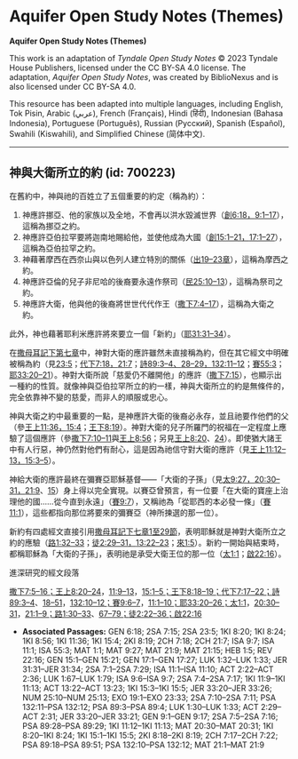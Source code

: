 # Aquifer Open Study Notes (Themes)

**Aquifer Open Study Notes (Themes)**

This work is an adaptation of *Tyndale Open Study Notes* © 2023 Tyndale House Publishers, licensed under the CC BY\-SA 4\.0 license. The adaptation, *Aquifer Open Study Notes*, was created by BiblioNexus and is also licensed under CC BY\-SA 4\.0\.

This resource has been adapted into multiple languages, including English, Tok Pisin, Arabic (عربي), French (Français), Hindi (हिंदी), Indonesian (Bahasa Indonesia), Portuguese (Português), Russian (Русский), Spanish (Español), Swahili (Kiswahili), and Simplified Chinese (简体中文).



--------------------------------

## 神與大衛所立的約 (id: 700223)

在舊約中，神與祂的百姓立了五個重要的約定（稱為約）：

1. 神應許挪亞、他的家族以及全地，不會再以洪水毀滅世界（[創6:18，](https://ref.ly/Gen6:18)[9:1–17](https://ref.ly/Gen9:1-Gen9:17)），這稱為挪亞之約。
2. 神應許亞伯拉罕要將迦南地賜給他，並使他成為大國（[創15:1–21，](https://ref.ly/Gen15:1-Gen15:21)[17:1–27](https://ref.ly/Gen17:1-Gen17:27)），這稱為亞伯拉罕之約。
3. 神藉著摩西在西奈山與以色列人建立特別的關係（[出19–23章](https://ref.ly/Exod19:1-Exod23:33)），這稱為摩西之約。
4. 神應許亞倫的兒子非尼哈的後裔要永遠作祭司（[民25:10–13](https://ref.ly/Num25:10-Num25:13)），這稱為祭司之約。
5. 神應許大衛，他與他的後裔將世世代代作王（[撒下7:4–17](https://ref.ly/2Sam7:4-2Sam7:17)），這稱為大衛之約。

此外，神也藉著耶利米應許將來要立一個「新約」（[耶31:31–34](https://ref.ly/Jer31:31-Jer31:34)）。

在[撒母耳記下第七章](https://ref.ly/2Sam7:1-2Sam7:29)中，神對大衛的應許雖然未直接稱為約，但在其它經文中明確被稱為約（見[23:5](https://ref.ly/2Sam23:5)；[代下7:18，](https://ref.ly/2Chr7:18)[21:7](https://ref.ly/2Chr21:7)；[詩89:3–4、](https://ref.ly/Ps89:3-Ps89:4)[28–29，](https://ref.ly/Ps89:28-Ps89:29)[132:11–12](https://ref.ly/Ps132:11-Ps132:12)；[賽55:3](https://ref.ly/Isa55:3)；[耶33:20–21](https://ref.ly/Jer33:20-Jer33:21)）。神對大衛所說「慈愛仍不離開他」的應許（[撒下7:15](https://ref.ly/2Sam7:15)），也顯示出一種約的性質。就像神與亞伯拉罕所立的約一樣，神與大衛所立的約是無條件的，完全依靠神不變的慈愛，而非人的順服或忠心。

神與大衛之約中最重要的一點，是神應許大衛的後裔必永存，並且祂要作他們的父（參[王上11:36，](https://ref.ly/1Kgs11:36)[15:4](https://ref.ly/1Kgs15:4)；[王下8:19](https://ref.ly/2Kgs8:19)）。神對大衛的兒子所羅門的祝福在一定程度上應驗了這個應許（參[撒下7:10–11](https://ref.ly/2Sam7:10-2Sam7:11)與[王上8:56](https://ref.ly/1Kgs8:56)；另見[王上8:20](https://ref.ly/1Kgs8:20)、[24](https://ref.ly/1Kgs8:24)）。即使猶大諸王中有人行惡，神仍然對他們有耐心，這是因為祂信守對大衛的應許（見[王上11:12–13，](https://ref.ly/1Kgs11:12-1Kgs11:13)[15:3–5](https://ref.ly/1Kgs15:3-1Kgs15:5)）。

神給大衛的應許最終在彌賽亞耶穌基督——「大衛的子孫」（見[太9:27，](https://ref.ly/Matt9:27)[20:30–31，](https://ref.ly/Matt20:30-Matt20:31)[21:9](https://ref.ly/Matt21:9)、[15](https://ref.ly/Matt21:15)）身上得以完全實現。以賽亞曾預言，有一位要「在大衛的寶座上治理他的國……從今直到永遠」（[賽9:7](https://ref.ly/Isa9:7)），又稱祂為「從耶西的本必發一條」（[賽11:1](https://ref.ly/Isa11:1)），這些都指向那位將要來的彌賽亞（神所揀選的那一位）。

新約有四處經文直接引用[撒母耳記下七章1至29節](https://ref.ly/2Sam7:1-2Sam7:29)，表明耶穌就是神對大衛所立之約的應驗（[路1:32–33](https://ref.ly/Luke1:32-Luke1:33)；[徒2:29–31，](https://ref.ly/Acts2:29-Acts2:31)[13:22–23](https://ref.ly/Acts13:22-Acts13:23)；[來1:5](https://ref.ly/Heb1:5)）。新約一開始與結束時，都稱耶穌為「大衛的子孫」，表明祂是承受大衛王位的那一位（[太1:1](https://ref.ly/Matt1:1)；[啟22:16](https://ref.ly/Rev22:16)）。

進深研究的經文段落

[撒下7:5–16；](https://ref.ly/2Sam7:5-2Sam7:16)[王上8:20–24](https://ref.ly/1Kgs8:20-1Kgs8:24)，[11:9–13](https://ref.ly/1Kgs11:9-1Kgs11:13)，[15:1–5；](https://ref.ly/1Kgs15:1-1Kgs15:5)[王下8:18–19；](https://ref.ly/2Kgs8:18-2Kgs8:19)[代下7:17–22；](https://ref.ly/2Chr7:17-2Chr7:22)[詩89:3–4](https://ref.ly/Ps89:3-Ps89:4)、[18–51](https://ref.ly/Ps89:18-Ps89:51)，[132:10–12；](https://ref.ly/Ps132:10-Ps132:12)[賽9:6–7](https://ref.ly/Isa9:6-Isa9:7)，[11:1–10；](https://ref.ly/Isa11:1-Isa11:10)[耶33:20–26；](https://ref.ly/Jer33:20-Jer33:26)[太1:1](https://ref.ly/Matt1:1)，[20:30–31](https://ref.ly/Matt20:30-Matt20:31)，[21:1–9；](https://ref.ly/Matt21:1-Matt21:9)[路1:30–33](https://ref.ly/Luke1:30-Luke1:33)、[67–79；](https://ref.ly/Luke1:67-Luke1:79)[徒2:22–36；](https://ref.ly/Acts2:22-Acts2:36)[啟22:16](https://ref.ly/Rev22:16)

* **Associated Passages:** GEN 6:18; 2SA 7:15; 2SA 23:5; 1KI 8:20; 1KI 8:24; 1KI 8:56; 1KI 11:36; 1KI 15:4; 2KI 8:19; 2CH 7:18; 2CH 21:7; ISA 9:7; ISA 11:1; ISA 55:3; MAT 1:1; MAT 9:27; MAT 21:9; MAT 21:15; HEB 1:5; REV 22:16; GEN 15:1–GEN 15:21; GEN 17:1–GEN 17:27; LUK 1:32–LUK 1:33; JER 31:31–JER 31:34; 2SA 7:1–2SA 7:29; ISA 11:1–ISA 11:10; ACT 2:22–ACT 2:36; LUK 1:67–LUK 1:79; ISA 9:6–ISA 9:7; 2SA 7:4–2SA 7:17; 1KI 11:9–1KI 11:13; ACT 13:22–ACT 13:23; 1KI 15:3–1KI 15:5; JER 33:20–JER 33:26; NUM 25:10–NUM 25:13; EXO 19:1–EXO 23:33; 2SA 7:10–2SA 7:11; PSA 132:11–PSA 132:12; PSA 89:3–PSA 89:4; LUK 1:30–LUK 1:33; ACT 2:29–ACT 2:31; JER 33:20–JER 33:21; GEN 9:1–GEN 9:17; 2SA 7:5–2SA 7:16; PSA 89:28–PSA 89:29; 1KI 11:12–1KI 11:13; MAT 20:30–MAT 20:31; 1KI 8:20–1KI 8:24; 1KI 15:1–1KI 15:5; 2KI 8:18–2KI 8:19; 2CH 7:17–2CH 7:22; PSA 89:18–PSA 89:51; PSA 132:10–PSA 132:12; MAT 21:1–MAT 21:9

